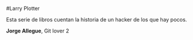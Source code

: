 #Larry Plotter

Esta serie de libros cuentan la historia de un hacker de los que hay pocos.

**Jorge Allegue**, Git lover 2
